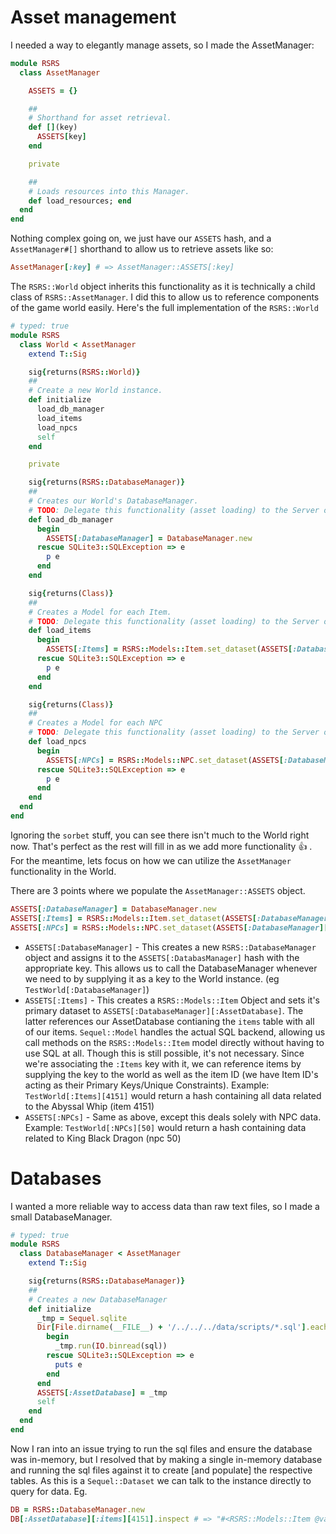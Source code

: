 # Asset management

I needed a way to elegantly manage assets, so I made the AssetManager:

```ruby
module RSRS
  class AssetManager

    ASSETS = {}

    ##
    # Shorthand for asset retrieval.
    def [](key)
      ASSETS[key]
    end

    private

    ##
    # Loads resources into this Manager.
    def load_resources; end
  end
end
```

Nothing complex going on, we just have our `ASSETS` hash, and a `AssetManager#[]` shorthand to allow us to retrieve assets like so:

```ruby
AssetManager[:key] # => AssetManager::ASSETS[:key]
```



The `RSRS::World` object inherits this functionality as it is technically a child class of `RSRS::AssetManager`. I did this to allow us to reference components of the game world easily. Here's the full implementation of the `RSRS::World`

```ruby
# typed: true
module RSRS
  class World < AssetManager
    extend T::Sig

    sig{returns(RSRS::World)}
    ##
    # Create a new World instance.
    def initialize
      load_db_manager
      load_items
      load_npcs
      self
    end

    private

    sig{returns(RSRS::DatabaseManager)}
    ##
    # Creates our World's DatabaseManager.
    # TODO: Delegate this functionality (asset loading) to the Server object so that multiple Worlds can utilize the same Database.
    def load_db_manager
      begin
        ASSETS[:DatabaseManager] = DatabaseManager.new
      rescue SQLite3::SQLException => e
        p e
      end
    end

    sig{returns(Class)}
    ##
    # Creates a Model for each Item.
    # TODO: Delegate this functionality (asset loading) to the Server object so that multiple Worlds can utilize the same Database.
    def load_items
      begin
        ASSETS[:Items] = RSRS::Models::Item.set_dataset(ASSETS[:DatabaseManager][:AssetDatabase][:items])
      rescue SQLite3::SQLException => e
        p e
      end
    end

    sig{returns(Class)}
    ##
    # Creates a Model for each NPC
    # TODO: Delegate this functionality (asset loading) to the Server object so that multiple Worlds can utilize the same Database.
    def load_npcs
      begin
        ASSETS[:NPCs] = RSRS::Models::NPC.set_dataset(ASSETS[:DatabaseManager][:AssetDatabase][:npcs])
      rescue SQLite3::SQLException => e
        p e
      end
    end
  end
end
```

Ignoring the `sorbet` stuff, you can see there isn't much to the World right now. That's perfect as the rest will fill in as we add more functionality :thumbsup: . For the meantime, lets focus on how we can utilize the `AssetManager` functionality in the World.

There are 3 points where we populate the `AssetManager::ASSETS` object. 

```ruby
ASSETS[:DatabaseManager] = DatabaseManager.new
ASSETS[:Items] = RSRS::Models::Item.set_dataset(ASSETS[:DatabaseManager][:AssetDatabase][:items])
ASSETS[:NPCs] = RSRS::Models::NPC.set_dataset(ASSETS[:DatabaseManager][:AssetDatabase][:npcs])
```

* `ASSETS[:DatabaseManager]` - This creates a new `RSRS::DatabaseManager` object and assigns it to the `ASSETS[:DatabasManager]` hash with the appropriate key. This allows us to call the DatabaseManager whenever we need to by supplying it as a key to the World instance. (eg `TestWorld[:DatabaseManager]`)
* `ASSETS[:Items]` - This creates a `RSRS::Models::Item` Object and sets it's primary dataset to `ASSETS[:DatabaseManager][:AssetDatabase]`. The latter references our AssetDatabase contianing the `items` table with all of our items. `Sequel::Model` handles the actual SQL backend, allowing us call methods on the `RSRS::Models::Item`  model directly without having to use SQL at all. Though this is still possible, it's not necessary. Since we're associating the `:Items` key with it, we can reference items by supplying the key to the world as well as the item ID (we have Item ID's acting as their Primary Keys/Unique Constraints). Example: `TestWorld[:Items][4151]` would return a hash containing all data related to the Abyssal Whip (item 4151)
* `ASSETS[:NPCs]` - Same as above, except this deals solely with NPC data. Example: `TestWorld[:NPCs][50]` would return a hash containing data related to King Black Dragon (npc 50)



# Databases

I wanted a more reliable way to access data than raw text files, so I made a small DatabaseManager.

```ruby
# typed: true
module RSRS
  class DatabaseManager < AssetManager
    extend T::Sig

    sig{returns(RSRS::DatabaseManager)}
    ##
    # Creates a new DatabaseManager
    def initialize
      _tmp = Sequel.sqlite
      Dir[File.dirname(__FILE__) + '/../../../data/scripts/*.sql'].each do |sql|
        begin
          _tmp.run(IO.binread(sql))
        rescue SQLite3::SQLException => e
          puts e
        end
      end
      ASSETS[:AssetDatabase] = _tmp
      self
    end
  end
end
```



Now I ran into an issue trying to run the sql files and ensure the database was in-memory, but I resolved that by making a single in-memory database and running the sql files against it to create [and populate] the respective tables. As this is a `Sequel::Dataset` we can talk to the instance directly to query for data. Eg.

```ruby
DB = RSRS::DatabaseManager.new
DB[:AssetDatabase][:items][4151].inspect # => "#<RSRS::Models::Item @values={:id=>4151, :name=>\"Abyssal whip\", :noted=>false, :parent=>-1, :noteable=>true, :noteID=>4152, :stackable=>false, :members=>true, :prices=>true, :basevalue=>100001, :att_stab_bonus=>0, :att_slash_bonus=>82, :att_crush_bonus=>0, :att_magic_bonus=>0, :att_ranged_bonus=>0, :def_stab_bonus=>0, :def_slash_bonus=>0, :def_crush_bonus=>0, :def_magic_bonus=>0, :def_ranged_bonus=>0, :strength_bonus=>82, :prayer_bonus=>0, :weight=>\"0.45\"}>"

```

